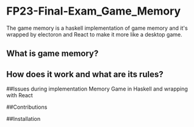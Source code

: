# FP23-Final-Exam_Game_Memory
 The game memory is a haskell implementation of game memory and it's wrapped by electoron and React to make it more like a desktop game. 


 ## What is game memory?




 ## How does it work and what are its rules?


 ##Issues during implementation Memory Game in Haskell and wrapping with React




 ##Contributions


 ##Installation


 


